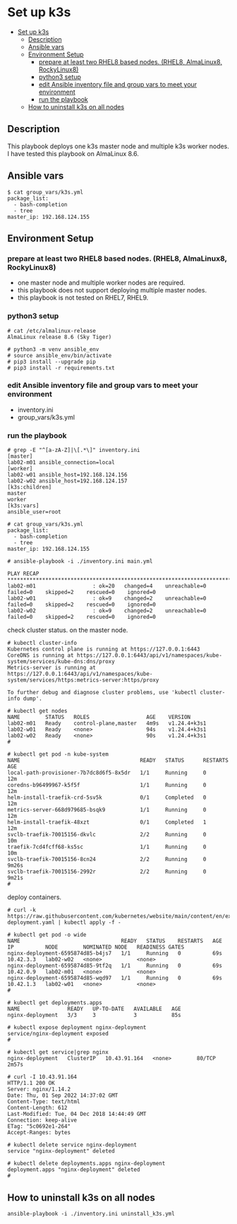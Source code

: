 # Set up k3s

- [Set up k3s](#set-up-k3s)
  - [Description](#description)
  - [Ansible vars](#ansible-vars)
  - [Environment Setup](#environment-setup)
    - [prepare at least two RHEL8 based nodes. (RHEL8, AlmaLinux8, RockyLinux8)](#prepare-at-least-two-rhel8-based-nodes-rhel8-almalinux8-rockylinux8)
    - [python3 setup](#python3-setup)
    - [edit Ansible inventory file and group vars to meet your environment](#edit-ansible-inventory-file-and-group-vars-to-meet-your-environment)
    - [run the playbook](#run-the-playbook)
  - [How to uninstall k3s on all nodes](#how-to-uninstall-k3s-on-all-nodes)

## Description

This playbook deploys one k3s master node and multiple k3s worker nodes.
I have tested this playbook on AlmaLinux 8.6.

## Ansible vars

```text
$ cat group_vars/k3s.yml 
package_list:
  - bash-completion
  - tree
master_ip: 192.168.124.155
```

## Environment Setup

### prepare at least two RHEL8 based nodes. (RHEL8, AlmaLinux8, RockyLinux8)

- one master node and multiple worker nodes are required.
- this playbook does not support deploying multiple master nodes.
- this playbook is not tested on RHEL7, RHEL9.

### python3 setup

```text
# cat /etc/almalinux-release
AlmaLinux release 8.6 (Sky Tiger)

# python3 -m venv ansible_env
# source ansible_env/bin/activate
# pip3 install --upgrade pip
# pip3 install -r requirements.txt 
```

### edit Ansible inventory file and group vars to meet your environment

- inventory.ini
- group_vars/k3s.yml

### run the playbook


```
# grep -E "^[a-zA-Z]|\[.*\]" inventory.ini 
[master]
lab02-m01 ansible_connection=local
[worker]
lab02-w01 ansible_host=192.168.124.156
lab02-w02 ansible_host=192.168.124.157
[k3s:children]
master
worker
[k3s:vars]
ansible_user=root
```

```text
# cat group_vars/k3s.yml 
package_list:
  - bash-completion
  - tree
master_ip: 192.168.124.155
```

```text
# ansible-playbook -i ./inventory.ini main.yml 

PLAY RECAP ************************************************************************************************************************************************************************
lab02-m01                  : ok=20   changed=4    unreachable=0    failed=0    skipped=2    rescued=0    ignored=0   
lab02-w01                  : ok=9    changed=2    unreachable=0    failed=0    skipped=2    rescued=0    ignored=0   
lab02-w02                  : ok=9    changed=2    unreachable=0    failed=0    skipped=2    rescued=0    ignored=0   
```

check cluster status.
on the master node.
```text
# kubectl cluster-info 
Kubernetes control plane is running at https://127.0.0.1:6443
CoreDNS is running at https://127.0.0.1:6443/api/v1/namespaces/kube-system/services/kube-dns:dns/proxy
Metrics-server is running at https://127.0.0.1:6443/api/v1/namespaces/kube-system/services/https:metrics-server:https/proxy

To further debug and diagnose cluster problems, use 'kubectl cluster-info dump'.

# kubectl get nodes
NAME        STATUS   ROLES                  AGE    VERSION
lab02-m01   Ready    control-plane,master   4m9s   v1.24.4+k3s1
lab02-w01   Ready    <none>                 94s    v1.24.4+k3s1
lab02-w02   Ready    <none>                 90s    v1.24.4+k3s1
#

# kubectl get pod -n kube-system 
NAME                                      READY   STATUS      RESTARTS   AGE
local-path-provisioner-7b7dc8d6f5-8x5dr   1/1     Running     0          12m
coredns-b96499967-k5f5f                   1/1     Running     0          12m
helm-install-traefik-crd-5sv5k            0/1     Completed   0          12m
metrics-server-668d979685-bsqk9           1/1     Running     0          12m
helm-install-traefik-48xzt                0/1     Completed   1          12m
svclb-traefik-70015156-dkvlc              2/2     Running     0          10m
traefik-7cd4fcff68-ks5sc                  1/1     Running     0          10m
svclb-traefik-70015156-8cn24              2/2     Running     0          9m26s
svclb-traefik-70015156-2992r              2/2     Running     0          9m21s
#
```

deploy containers.
```text
# curl -k https://raw.githubusercontent.com/kubernetes/website/main/content/en/examples/controllers/nginx-deployment.yaml | kubectl apply -f -

# kubectl get pod -o wide 
NAME                                READY   STATUS    RESTARTS   AGE   IP          NODE        NOMINATED NODE   READINESS GATES
nginx-deployment-6595874d85-b4js7   1/1     Running   0          69s   10.42.3.3   lab02-w02   <none>           <none>
nginx-deployment-6595874d85-9tf2q   1/1     Running   0          69s   10.42.0.9   lab02-m01   <none>           <none>
nginx-deployment-6595874d85-wqd97   1/1     Running   0          69s   10.42.1.3   lab02-w01   <none>           <none>
# 

# kubectl get deployments.apps 
NAME               READY   UP-TO-DATE   AVAILABLE   AGE
nginx-deployment   3/3     3            3           85s

# kubectl expose deployment nginx-deployment 
service/nginx-deployment exposed
# 

# kubectl get service|grep nginx
nginx-deployment   ClusterIP   10.43.91.164   <none>        80/TCP    2m57s

# curl -I 10.43.91.164
HTTP/1.1 200 OK
Server: nginx/1.14.2
Date: Thu, 01 Sep 2022 14:37:02 GMT
Content-Type: text/html
Content-Length: 612
Last-Modified: Tue, 04 Dec 2018 14:44:49 GMT
Connection: keep-alive
ETag: "5c0692e1-264"
Accept-Ranges: bytes

# kubectl delete service nginx-deployment 
service "nginx-deployment" deleted

# kubectl delete deployments.apps nginx-deployment 
deployment.apps "nginx-deployment" deleted
# 
```

## How to uninstall k3s on all nodes

```
ansible-playbook -i ./inventory.ini uninstall_k3s.yml
```
